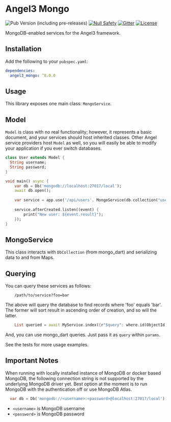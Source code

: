 # Angel3 Mongo

![Pub Version (including pre-releases)](https://img.shields.io/pub/v/angel3_mongo?include_prereleases)
[![Null Safety](https://img.shields.io/badge/null-safety-brightgreen)](https://dart.dev/null-safety)
[![Gitter](https://img.shields.io/gitter/room/angel_dart/discussion)](https://gitter.im/angel_dart/discussion)
[![License](https://img.shields.io/github/license/dart-backend/angel)](https://github.com/dart-backend/angel/tree/master/packages/mongo/LICENSE)

MongoDB-enabled services for the Angel3 framework.

## Installation

Add the following to your `pubspec.yaml`:

```yaml
dependencies:
  angel3_mongo: ^8.0.0
```

## Usage

This library exposes one main class: `MongoService`.

## Model

`Model` is class with no real functionality; however, it represents a basic document, and your services should host inherited classes. Other Angel service providers host `Model` as well, so you will easily be able to modify your application if you ever switch databases.

```dart
class User extends Model {
  String username;
  String password;
}

void main() async {
    var db = Db('mongodb://localhost:27017/local');
    await db.open();
    
    var service = app.use('/api/users', MongoService(db.collection("users")));
    
    service.afterCreated.listen((event) {
        print("New user: ${event.result}");
    });
}
```

## MongoService

This class interacts with `DbCollection` (from mongo_dart) and serializing data to and from Maps.

## Querying

You can query these services as follows:

```curl
    /path/to/service?foo=bar
```

The above will query the database to find records where 'foo' equals 'bar'. The former will sort result in ascending order of creation, and so will the latter.

```dart
    List queried = await MyService.index({r"$query": where.id(ObjectId.fromHexString("some hex string"})));
```

And, you can use mongo_dart queries. Just pass it as `query` within `params`.

See the tests for more usage examples.

## **Important Notes**

When running with locally installed instance of MongoDB or docker based MongoDB, the following connection string is not supported by the underlying MongoDB driver yet. Best option at the moment is to run MongoDB with the authentication off or use MongoDB Atlas.

```dart
  var db = Db('mongodb://<username>:<password>@localhost:27017/local');
```

* `<username>` is MongoDB username
* `<password>` is MongoDB password
